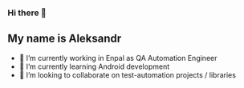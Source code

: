 ### Hi there 👋

## My name is Aleksandr

- 🔭 I’m currently working in Enpal as QA Automation Engineer
- 🌱 I’m currently learning Android development
- 👯 I’m looking to collaborate on test-automation projects / libraries
<!--
- 🤔 I’m looking for help with ...
- 💬 Ask me about ...
- 📫 How to reach me: ...
- 😄 Pronouns: ...
- ⚡ Fun fact: ...
-->

